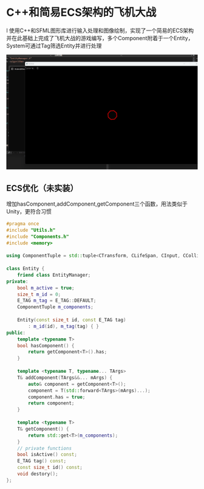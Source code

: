 # **C++和简易ECS架构的飞机大战**

l 使用C++和SFML图形库进行输入处理和图像绘制，实现了一个简易的ECS架构并在此基础上完成了飞机大战的游戏编写，多个Component附着于一个Entity，System可通过Tag筛选Entity并进行处理



![Game](images/Game.gif)

## ECS优化（未实装）

增加hasComponent,addComponent,getComponent三个函数，用法类似于Unity，更符合习惯

```c++
#pragma once
#include "Utils.h"
#include "Components.h"
#include <memory>

using ComponentTuple = std::tuple<CTransform, CLifeSpan, CInput, CCollision, CScore, CShape>;

class Entity {
	friend class EntityManager;
private:
	bool m_active = true;
	size_t m_id = 0;
	E_TAG m_tag = E_TAG::DEFAULT;
	ComponentTuple m_components;
	
	Entity(const size_t id, const E_TAG tag)
		: m_id(id), m_tag(tag) { }
public:
	template <typename T>
	bool hasComponent() {
		return getComponent<T>().has;
	}
	
	template <typename T, typename... TArgs>
	T& addComponent(TArgs&&... mArgs) {
		auto& component = getComponent<T>();
		component = T(std::forward<TArgs>(mArgs)...);
		component.has = true;
		return component;
	}

	template <typename T>
	T& getComponent() {
		return std::get<T>(m_components);
	}
	// private functions
	bool isActive() const;
	E_TAG tag() const;
	const size_t id() const;
	void destory();
};
```





